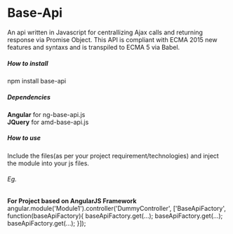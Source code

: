 # Base-Api
An api written in Javascript for centrallizing Ajax calls and returning response via Promise Object. This API is compliant with ECMA 2015 new features and syntaxs and is transpiled to ECMA 5 via Babel. 
##### How to install
npm install base-api
##### Dependencies
<strong>Angular</strong> for ng-base-api.js<br>
<strong>JQuery</strong> for amd-base-api.js
##### How to use
Include the files(as per your project requirement/technologies) and inject the module into your js files.

###### Eg.
<b>For Project based on AngularJS Framework</b><br>
angular.module('Module1').controller('DummyController', ['BaseApiFactory', function(baseApiFactory){
  baseApiFactory.get(...);
  baseApiFactory.get(...);
  baseApiFactory.get(...);
}]);


